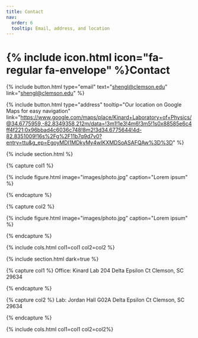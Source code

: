```yaml
---
title: Contact
nav:
  order: 6
  tooltip: Email, address, and location
---
```


# {% include icon.html icon="fa-regular fa-envelope" %}Contact



{%
  include button.html
  type="email"
  text="shengl@clemson.edu"
  link="shengl@clemson.edu"
%}



{%
  include button.html
  type="address"
  tooltip="Our location on Google Maps for easy navigation"
  link="https://www.google.com/maps/place/Kinard+Laboratory+of+Physics/@34.6775959,-82.8349358,212m/data=!3m1!1e3!4m6!3m5!1s0x88585e6c4ff4f221:0x96bbad4c6036c748!8m2!3d34.6775644!4d-82.8351009!16s%2Fg%2F11b7q9d7v0?entry=ttu&g_ep=EgoyMDI1MDkyMy4wIKXMDSoASAFQAw%3D%3D"
%}

{% include section.html %}

{% capture col1 %}

{%
  include figure.html
  image="images/photo.jpg"
  caption="Lorem ipsum"
%}

{% endcapture %}

{% capture col2 %}

{%
  include figure.html
  image="images/photo.jpg"
  caption="Lorem ipsum"
%}

{% endcapture %}

{% include cols.html col1=col1 col2=col2 %}

{% include section.html dark=true %}

{% capture col1 %}
Office: Kinard Lab 204
Delta Epsilon Ct
Clemson, SC 29634

{% endcapture %}

{% capture col2 %}
Lab: Jordan Hall G02A
Delta Epsilon Ct
Clemson, SC 29634

{% endcapture %}



{% include cols.html col1=col1 col2=col2%}

